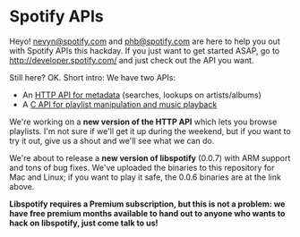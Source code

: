 Spotify APIs
=============

Heyo! nevyn@spotify.com and phb@spotify.com are here to help you out with Spotify APIs this hackday. If you just want to get started ASAP, go to http://developer.spotify.com/ and just check out the API you want.

Still here? OK. Short intro: We have two APIs:

 * An [HTTP API for metadata](http://developer.spotify.com/en/metadata-api/overview/) (searches, lookups on artists/albums)
 * A [C API for playlist manipulation and music playback](http://developer.spotify.com/en/libspotify/)

We're working on a **new version of the HTTP API** which lets you browse playlists. I'm not sure if we'll get it up during the weekend, but if you want to try it out, give us a shout and we'll see what we can do.

We're about to release a **new version of libspotify** (0.0.7) with ARM support and tons of bug fixes. We've uploaded the binaries to this repository for Mac and Linux; if you want to play it safe, the 0.0.6 binaries are at the link above. 

**Libspotify requires a Premium subscription, but this is not a problem: we have free premium months available to hand out to anyone who wants to hack on libspotify, just come talk to us!**